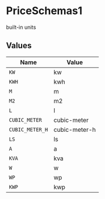# PriceSchemas1

built-in units


## Values

| Name            | Value           |
| --------------- | --------------- |
| `KW`            | kw              |
| `KWH`           | kwh             |
| `M`             | m               |
| `M2`            | m2              |
| `L`             | l               |
| `CUBIC_METER`   | cubic-meter     |
| `CUBIC_METER_H` | cubic-meter-h   |
| `LS`            | ls              |
| `A`             | a               |
| `KVA`           | kva             |
| `W`             | w               |
| `WP`            | wp              |
| `KWP`           | kwp             |